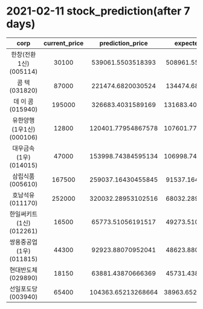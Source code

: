# 2021-02-11 stock_prediction(after 7 days)

|   corp   |   current_price   |   prediction_price   |   expected_profit   |
|:--------:|:-----------------:|:--------------------:|:-------------------:|
|한창(전환1신)(005114)|30100|539061.5503518393|508961.5503518393|
|콤    텍(031820)|87000|221474.6820030524|134474.6820030524|
|데 이 콤(015940)|195000|326683.4031589169|131683.40315891692|
|유한양행(1우1신)(000106)|12800|120401.77954867578|107601.77954867578|
|대우금속(1우)(014015)|47000|153998.74384595134|106998.74384595134|
|삼립식품(005610)|167500|259037.16430455845|91537.16430455845|
|호남석유(011170)|252000|320032.28953102516|68032.28953102516|
|한일써키트(1신)(012261)|16500|65773.51056191517|49273.51056191517|
|쌍용중공업(1우)(011815)|44300|92923.88070952041|48623.88070952041|
|현대반도체(029890)|18150|63881.43870666369|45731.43870666369|
|선일포도당(003940)|65400|104363.65213268664|38963.652132686635|

